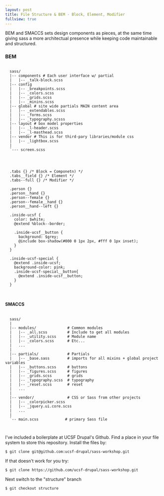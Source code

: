 ```yaml
---
layout: post
title: File Structure & BEM - Block, Element, Modifier
fullview: true
---
```

BEM and SMACCS sets design components as pieces, at the same time giving sass a more architectual presence while keeping code maintainable and structured.

<h3>BEM</h3>

<pre class="prettyprint lang-scss"><code>
  sass/
  |-- components # Each user interface w/ partial
  |   |-- _talk-block.scss
  |-- config
  |   |-- _breakpoints.scss
  |   |-- _colors.scss
  |   |-- _grids.scss
  |   |-- _minins.scss
  |-- global # site wide partials MAIN content area
  |   |-- _extendables.scss
  |   |-- _forms.scss
  |   |-- _typography.scsss
  |-- layout # box model properties
  |   |-- _l-header.scss
  |   |-- _l-masthead.scss
  |-- vendor # This is for third-pary libraries/module css
  |   |-- _lightbox.scss
  |
  `--- screen.scss


</code></pre>

<pre class="prettyprint lang-scss"><code>
  .tabs {} /* Block = Componetn) */
  .tabs__field {} /* Element */
  .tabs--full {} /* Modifier */

  .person {}
  .person__hand {}
  .person--female {}
  .person--female__hand {}
  .person__hand--left {}

  .inside-ucsf {
    color: $white;
    @extend %block--border;

    .inside-ucsf__button {
      background: $grey;
      @include box-shadow(#000 0 1px 2px, #fff 0 1px inset);
    }
  }

  .inside-ucsf-special {
    @extend .inside-ucsf;
    background-color: pink;
    .inside-ucsf-special__button{
      @extend .inside-ucsf__button;
    }
  }


</code></pre>



<h4>SMACCS</h4>

<pre class="prettyprint lang-scss"><code>
  sass/
  |
  |-- modules/              # Common modules
  |   |-- _all.scss         # Include to get all modules
  |   |-- _utility.scss     # Module name
  |   |-- _colors.scss      # Etc...
  |   ...
  |
  |-- partials/             # Partials
  |   |-- _base.sass        # imports for all mixins + global project variables
  |   |-- _buttons.scss     # buttons
  |   |-- _figures.scss     # figures
  |   |-- _grids.scss       # grids
  |   |-- _typography.scss  # typography
  |   |-- _reset.scss       # reset
  |   ...
  |
  |-- vendor/               # CSS or Sass from other projects
  |   |-- _colorpicker.scss
  |   |-- _jquery.ui.core.scss
  |   ...
  |
  `-- main.scss            # primary Sass file


</code></pre>

I've included a boilerplate at UCSF Drupal's Github. Find a place in your file system to store this repository. Install the files by:

<pre><code>$ git clone git@github.com:ucsf-drupal/sass-workshop.git
</code></pre>

If that doesn't work for you try:

<pre><code>$ git clone https://github.com/ucsf-drupal/sass-workshop.git</code></pre>

Next switch to the "structure" branch

<pre><code>$ git checkout structure</code></pre>
